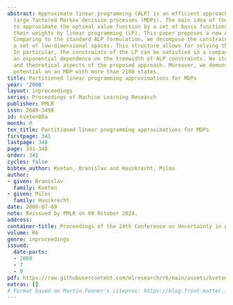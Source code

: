 ```yaml
---
abstract: Approximate linear programming (ALP) is an efficient approach to solving
  large factored Markov decision processes (MDPs). The main idea of the method is
  to approximate the optimal value function by a set of basis functions and optimize
  their weights by linear programming (LP). This paper proposes a new ALP approximation.
  Comparing to the standard ALP formulation, we decompose the constraint space into
  a set of low-dimensional spaces. This structure allows for solving the new LP efficiently.
  In particular, the constraints of the LP can be satisfied in a compact form without
  an exponential dependence on the treewidth of ALP constraints. We study both practical
  and theoretical aspects of the proposed approach. Moreover, we demonstrate its scale-up
  potential on an MDP with more than 2100 states.
title: Partitioned linear programming approximations for MDPs
year: '2008'
layout: inproceedings
series: Proceedings of Machine Learning Research
publisher: PMLR
issn: 2640-3498
id: kveton08a
month: 0
tex_title: Partitioned linear programming approximations for MDPs
firstpage: 341
lastpage: 348
page: 341-348
order: 341
cycles: false
bibtex_author: Kveton, Branislav and Hauskrecht, Milos
author:
- given: Branislav
  family: Kveton
- given: Milos
  family: Hauskrecht
date: 2008-07-09
note: Reissued by PMLR on 09 October 2024.
address:
container-title: Proceedings of the 24th Conference on Uncertainty in Artificial Intelligence
volume: R6
genre: inproceedings
issued:
  date-parts:
  - 2008
  - 7
  - 9
pdf: https://raw.githubusercontent.com/mlresearch/r6/main/assets/kveton08a/kveton08a.pdf
extras: []
# Format based on Martin Fenner's citeproc: https://blog.front-matter.io/posts/citeproc-yaml-for-bibliographies/
---
```

